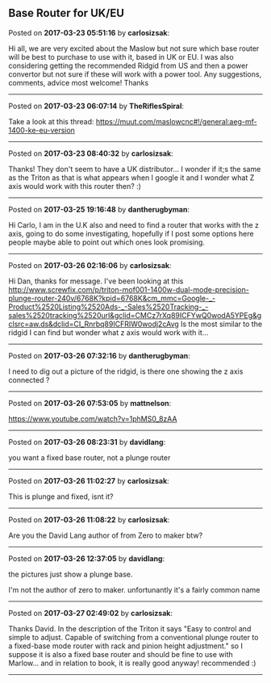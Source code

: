 ## Base Router for UK/EU
Posted on **2017-03-23 05:51:16** by **carlosizsak**:

Hi all, we are very excited about the Maslow but not sure which base router will be best to purchase to use with it, based in UK or EU. I was also considering getting the recommended Ridgid from US and then a power convertor but not sure if these will work with a power tool. Any suggestions, comments, advice most welcome!
Thanks

---

Posted on **2017-03-23 06:07:14** by **TheRiflesSpiral**:

Take a look at this thread: https://muut.com/maslowcnc#!/general:aeg-mf-1400-ke-eu-version

---

Posted on **2017-03-23 08:40:32** by **carlosizsak**:

Thanks! They don't seem to have a UK distributor... I wonder if it;s the same as the Triton as that is what appears when I google it and  I wonder what Z axis would work with this router then? :)

---

Posted on **2017-03-25 19:16:48** by **dantherugbyman**:

Hi Carlo, I am in the U.K also and need to find a router that works with the z axis, going to do some investigating, hopefully if I post some options here people maybe able to point out which ones look promising.

---

Posted on **2017-03-26 02:16:06** by **carlosizsak**:

Hi Dan, thanks for message. I've been looking at this 
http://www.screwfix.com/p/triton-mof001-1400w-dual-mode-precision-plunge-router-240v/6768K?kpid=6768K&cm_mmc=Google-_-Product%2520Listing%2520Ads-_-Sales%2520Tracking-_-sales%2520tracking%2520url&gclid=CMCz7rXq89ICFYwQ0wodA5YPEg&gclsrc=aw.ds&dclid=CI_Rnrbq89ICFRIW0wodj2cAvg
Is the most similar to the ridgid I can find but wonder what z axis would work with it...

---

Posted on **2017-03-26 07:32:16** by **dantherugbyman**:

I need to dig out a picture of the ridgid, is there one showing the z axis connected ?

---

Posted on **2017-03-26 07:53:05** by **mattnelson**:

https://www.youtube.com/watch?v=1phMS0_8zAA

---

Posted on **2017-03-26 08:23:31** by **davidlang**:

you want a fixed base router, not a plunge router

---

Posted on **2017-03-26 11:02:27** by **carlosizsak**:

This is plunge and fixed, isnt it?

---

Posted on **2017-03-26 11:08:22** by **carlosizsak**:

Are you the David Lang author of from Zero to maker btw?

---

Posted on **2017-03-26 12:37:05** by **davidlang**:

the pictures just show a plunge base.

I'm not the author of zero to maker. unfortunantly it's a fairly common name

---

Posted on **2017-03-27 02:49:02** by **carlosizsak**:

Thanks David. In the description of the Triton it says "Easy to control and simple to adjust. Capable of switching from a conventional plunge router to a fixed-base mode router with rack and pinion height adjustment." so I suppose it is also a fixed base router and should be fine to use with Marlow... 
and in relation to book, it is really good anyway! recommended :)

---


